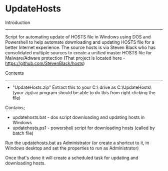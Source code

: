 # UpdateHosts




Introduction
_____________
Script for automating update of HOSTS file in Windows using DOS and Powershell to help automate downloading and updating HOSTS file for a better Internet experience. The source hosts is via Steven Black who has consolidated multiple sources to create a unified master HOSTS file for Malware/Adware protection (That project is located here - https://github.com/StevenBlack/hosts)


Contents
_____________

* "UpdateHosts.zip" Extract this to your C:\ drive as C:\UpdateHosts\  (your zip/rar program should be able to do this from right clicking the file)


Contains;

* updatehosts.bat - dos script  downloading and updating hosts in Windows 
* updatehosts.ps1 - powershell script for downloading hosts (called by batch file)

Run the updatehosts.bat as Administrator (or create a shortcut to it, in Windows desktop and set the properties to run as Administrator)

Once that's done it will create a scheduled task for updating and downloading hosts.
